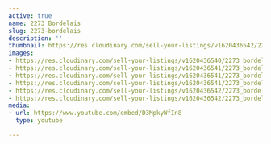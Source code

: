 ```yaml
---
active: true
name: 2273 Bordelais
slug: 2273-bordelais
description: ''
thumbnail: https://res.cloudinary.com/sell-your-listings/v1620436542/2273_bordelais_compressed_6_sffdy5.jpg
images:
- https://res.cloudinary.com/sell-your-listings/v1620436540/2273_bordelais_compressed_1_hmnkey.jpg
- https://res.cloudinary.com/sell-your-listings/v1620436541/2273_bordelais_compressed_2_yc4roy.jpg
- https://res.cloudinary.com/sell-your-listings/v1620436541/2273_bordelais_compressed_3_gsyb3m.jpg
- https://res.cloudinary.com/sell-your-listings/v1620436541/2273_bordelais_compressed_5_ikmoio.jpg
- https://res.cloudinary.com/sell-your-listings/v1620436542/2273_bordelais_compressed_6_sffdy5.jpg
- https://res.cloudinary.com/sell-your-listings/v1620436542/2273_bordelais_compressed_4_lcjnvt.jpg
media:
- url: https://www.youtube.com/embed/D3MpkyWfIn8
  type: youtube

---
```

